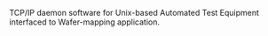 TCP/IP daemon software for Unix-based Automated Test Equipment interfaced to Wafer-mapping application.
